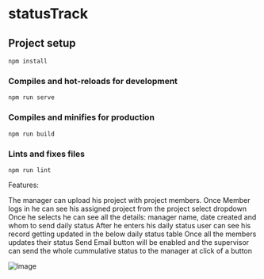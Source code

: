 # statusTrack

## Project setup
```
npm install
```

### Compiles and hot-reloads for development
```
npm run serve
```

### Compiles and minifies for production
```
npm run build
```

### Lints and fixes files
```
npm run lint
```

Features:

The manager can upload his project with project members.
Once Member logs in he can see his assigned project from the project select dropdown
Once he selects he can see all the details: manager name, date created and whom to send daily status
After he enters his daily status user can see his record getting updated in the below daily status table
Once all the members updates their status Send Email button will be enabled and the supervisor can send the whole cummulative status to the manager at click of a button


![Image](../assets/image.png)

